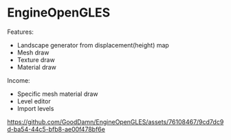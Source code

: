 # EngineOpenGLES

Features:
* Landscape generator from displacement(height) map
* Mesh draw
* Texture draw
* Material draw

Income:
* Specific mesh material draw
* Level editor
* Import levels

https://github.com/GoodDamn/EngineOpenGLES/assets/76108467/9cd7dc9d-ba54-44c5-bfb8-ae00f478bf6e

